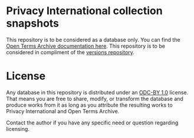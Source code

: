 # Privacy International collection snapshots

This repository is to be considered as a database only.
You can find the [Open Terms Archive documentation here](https://docs.opentermsarchive.org/). This repository is to be considered in compliment of the [versions repository](https://github.com/privacyint/ota-versions/).

# License

Any database in this repository is distributed under an [ODC-BY 1.0](https://opendatacommons.org/licenses/by/1-0/) license. That means you are free to share, modify, or transform the database and produce works from it as long as you attribute the resulting works to Privacy International and Open Terms Archive.

Contact the author if you have any specific need or question regarding licensing.
